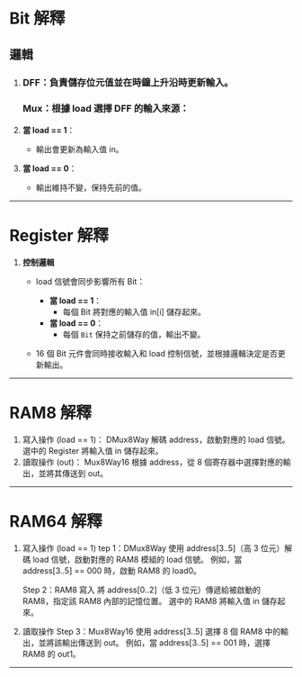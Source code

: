 # Bit 解釋

## 邏輯

1.  ### DFF：負責儲存位元值並在時鐘上升沿時更新輸入。

    ### Mux：根據 load 選擇 DFF 的輸入來源：

2.  **當 load == 1**：
    - 輸出會更新為輸入值 in。
3.  **當 load == 0**：
    - 輸出維持不變，保持先前的值。

---

# Register 解釋

1. **控制邏輯**

   - load 信號會同步影響所有 Bit：

     - **當 load == 1**：
       - 每個 Bit 將對應的輸入值 in[i] 儲存起來。
     - **當 load == 0**：
       - 每個 `Bit` 保持之前儲存的值，輸出不變。

   - 16 個 Bit 元件會同時接收輸入和 load 控制信號，並根據邏輯決定是否更新輸出。

---

# RAM8 解釋

1. 寫入操作 (load == 1)：
   DMux8Way 解碼 address，啟動對應的 load 信號。
   選中的 Register 將輸入值 in 儲存起來。
2. 讀取操作 (out)：
   Mux8Way16 根據 address，從 8 個寄存器中選擇對應的輸出，並將其傳送到 out。

---

# RAM64 解釋

1. 寫入操作 (load == 1)
   tep 1：DMux8Way
   使用 address[3..5]（高 3 位元）解碼 load 信號，啟動對應的 RAM8 模組的 load 信號。
   例如，當 address[3..5] == 000 時，啟動 RAM8 的 load0。

   Step 2：RAM8 寫入
   將 address[0..2]（低 3 位元）傳遞給被啟動的 RAM8，指定該 RAM8 內部的記憶位置。
   選中的 RAM8 將輸入值 in 儲存起來。

2. 讀取操作
   Step 3：Mux8Way16
   使用 address[3..5] 選擇 8 個 RAM8 中的輸出，並將該輸出傳送到 out。
   例如，當 address[3..5] == 001 時，選擇 RAM8 的 out1。

---
